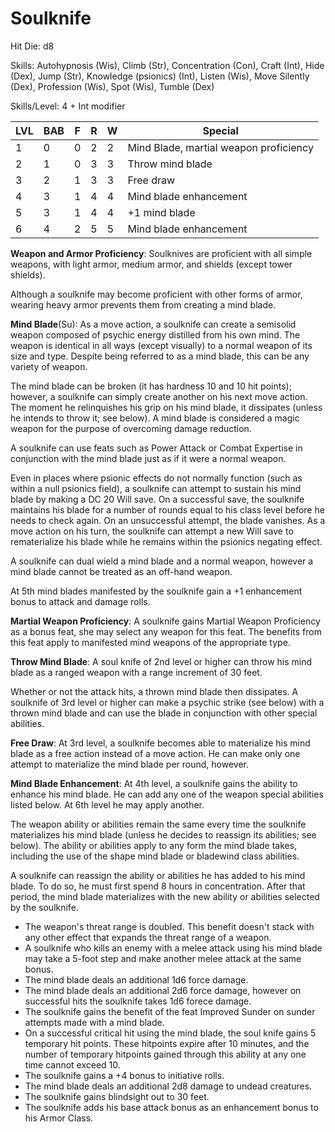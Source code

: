# Soulknife

Hit Die: d8

Skills: Autohypnosis (Wis), Climb (Str), Concentration (Con), Craft (Int), Hide (Dex), Jump (Str), Knowledge (psionics) (Int), Listen (Wis), Move Silently (Dex), Profession (Wis), Spot (Wis), Tumble (Dex)

Skills/Level: 4 + Int modifier

LVL | BAB | F | R | W | Special 
--- | --- | - | - | - | ------- 
1   | 0   | 0 | 2 | 2 | Mind Blade, martial weapon proficiency
2   | 1   | 0 | 3 | 3 | Throw mind blade
3   | 2   | 1 | 3 | 3 | Free draw
4   | 3   | 1 | 4 | 4 | Mind blade enhancement
5   | 3   | 1 | 4 | 4 | +1 mind blade
6   | 4   | 2 | 5 | 5 | Mind blade enhancement

**Weapon and Armor Proficiency**: Soulknives are proficient with all simple weapons, with light armor, medium armor, and shields (except tower shields).

Although a soulknife may become proficient with other forms of armor, wearing heavy armor prevents them from creating a mind blade.

**Mind Blade**(Su): As a move action, a soulknife can create a semisolid weapon composed of psychic energy distilled from his own mind. The weapon is identical in all ways (except visually) to a normal weapon of its size and type. Despite being referred to as a mind blade, this can be any variety of weapon.

The mind blade can be broken (it has hardness 10 and 10 hit points); however, a soulknife can simply create another on his next move action. The moment he relinquishes his grip on his mind blade, it dissipates (unless he intends to throw it; see below). A mind blade is considered a magic weapon for the purpose of overcoming damage reduction.

A soulknife can use feats such as Power Attack or Combat Expertise in conjunction with the mind blade just as if it were a normal weapon. 

Even in places where psionic effects do not normally function (such as within a null psionics field), a soulknife can attempt to sustain his mind blade by making a DC 20 Will save. On a successful save, the soulknife maintains his blade for a number of rounds equal to his class level before he needs to check again. On an unsuccessful attempt, the blade vanishes. As a move action on his turn, the soulknife can attempt a new Will save to rematerialize his blade while he remains within the psionics negating effect.

A soulknife can dual wield a mind blade and a normal weapon, however a mind blade cannot be treated as an off-hand weapon.

At 5th mind blades manifested by the soulknife gain a +1 enhancement bonus to attack and damage rolls.

**Martial Weapon Proficiency**: A soulknife gains Martial Weapon Proficiency as a bonus feat, she may select any weapon for this feat. The benefits from this feat apply to manifested mind weapons of the appropriate type.

**Throw Mind Blade**: A soul knife of 2nd level or higher can throw his mind blade as a ranged weapon with a range increment of 30 feet.

Whether or not the attack hits, a thrown mind blade then dissipates. A soulknife of 3rd level or higher can make a psychic strike (see below) with a thrown mind blade and can use the blade in conjunction with other special abilities.

**Free Draw**: At 3rd level, a soulknife becomes able to materialize his mind blade as a free action instead of a move action. He can make only one attempt to materialize the mind blade per round, however.

**Mind Blade Enhancement**: At 4th level, a soulknife gains the ability to enhance his mind blade. He can add any one of the weapon special abilities listed below. At 6th level he may apply another.

The weapon ability or abilities remain the same every time the soulknife materializes his mind blade (unless he decides to reassign its abilities; see below). The ability or abilities apply to any form the mind blade takes, including the use of the shape mind blade or bladewind class abilities.

A soulknife can reassign the ability or abilities he has added to his mind blade. To do so, he must first spend 8 hours in concentration. After that period, the mind blade materializes with the new ability or abilities selected by the soulknife.

* The weapon's threat range is doubled. This benefit doesn't stack with any other effect that expands the threat range of a weapon.		
* A soulknife who kills an enemy with a melee attack using his mind blade may take a 5-foot step and make another melee attack at the same bonus.
* The mind blade deals an additional 1d6 force damage.
* The mind blade deals an additional 2d6 force damage, however on successful hits the soulknife takes 1d6 forece damage.
* The soulknife gains the benefit of the feat Improved Sunder on sunder attempts made with a mind blade.
* On a successful critical hit using the mind blade, the soul knife gains 5 temporary hit points. These hitpoints expire after 10 minutes, and the number of temporary hitpoints gained through this ability at any one time cannot exceed 10.
* The soulknife gains a +4 bonus to initiative rolls.
* The mind blade deals an additional 2d8 damage to undead creatures.
* The soulknife gains blindsight out to 30 feet.
* The soulknife adds his base attack bonus as an enhancement bonus to his Armor Class.